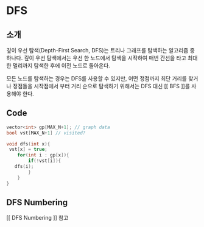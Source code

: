 # DFS

## 소개
깊이 우선 탐색(Depth-First Search, DFS)는 트리나 그래프를 탐색하는 알고리즘 중 하나다. 깊이 우선 탐색에서는 우선 한 노드에서 탐색을 시작하여 매번 간선을 타고 최대한 멀리까지 탐색한 후에 이전 노드로 돌아온다.

모든 노드를 탐색하는 경우는 DFS를 사용할 수 있지만, 어떤 정점까지 최단 거리를 찾거나 정점들을 시작점에서 부터 거리 순으로 탐색하기 위해서는 DFS 대신 [[ BFS ]]를 사용해야 한다. 

## Code

``` c++
vector<int> gp[MAX_N+1]; // graph data
bool vst[MAX_N+1] // visited?

void dfs(int x){	
 vst[x] = true;
	for(int i : gp[x]){
		if(!vst[i]){
   dfs(i);
		}
	}
}
```

## DFS Numbering
[[ DFS Numbering ]] 참고
